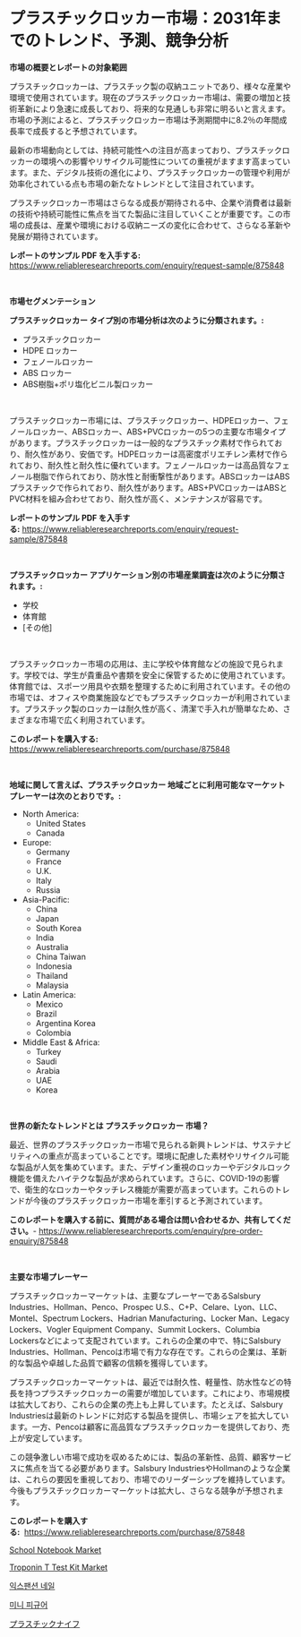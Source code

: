 <p><h1>プラスチックロッカー市場：2031年までのトレンド、予測、競争分析</h1></p><p><strong>市場の概要とレポートの対象範囲</strong></p>
<p><p>プラスチックロッカーは、プラスチック製の収納ユニットであり、様々な産業や環境で使用されています。現在のプラスチックロッカー市場は、需要の増加と技術革新により急速に成長しており、将来的な見通しも非常に明るいと言えます。市場の予測によると、プラスチックロッカー市場は予測期間中に8.2％の年間成長率で成長すると予想されています。</p><p>最新の市場動向としては、持続可能性への注目が高まっており、プラスチックロッカーの環境への影響やリサイクル可能性についての重視がますます高まっています。また、デジタル技術の進化により、プラスチックロッカーの管理や利用が効率化されている点も市場の新たなトレンドとして注目されています。</p><p>プラスチックロッカー市場はさらなる成長が期待される中、企業や消費者は最新の技術や持続可能性に焦点を当てた製品に注目していくことが重要です。この市場の成長は、産業や環境における収納ニーズの変化に合わせて、さらなる革新や発展が期待されています。</p></p>
<p><strong>レポートのサンプル PDF を入手する:</strong> <a href="https://www.reliableresearchreports.com/enquiry/request-sample/875848">https://www.reliableresearchreports.com/enquiry/request-sample/875848</a></p>
<p>&nbsp;</p>
<p><strong>市場セグメンテーション</strong></p>
<p><strong>プラスチックロッカー タイプ別の市場分析は次のように分類されます。:</strong></p>
<p><ul><li>プラスチックロッカー</li><li>HDPE ロッカー</li><li>フェノールロッカー</li><li>ABS ロッカー</li><li>ABS樹脂+ポリ塩化ビニル製ロッカー</li></ul></p>
<p>&nbsp;</p>
<p><p>プラスチックロッカー市場には、プラスチックロッカー、HDPEロッカー、フェノールロッカー、ABSロッカー、ABS+PVCロッカーの5つの主要な市場タイプがあります。プラスチックロッカーは一般的なプラスチック素材で作られており、耐久性があり、安価です。HDPEロッカーは高密度ポリエチレン素材で作られており、耐久性と耐久性に優れています。フェノールロッカーは高品質なフェノール樹脂で作られており、防水性と耐衝撃性があります。ABSロッカーはABSプラスチックで作られており、耐久性があります。ABS+PVCロッカーはABSとPVC材料を組み合わせており、耐久性が高く、メンテナンスが容易です。</p></p>
<p><strong>レポートのサンプル PDF を入手する:</strong>&nbsp;<a href="https://www.reliableresearchreports.com/enquiry/request-sample/875848">https://www.reliableresearchreports.com/enquiry/request-sample/875848</a></p>
<p>&nbsp;</p>
<p><strong> プラスチックロッカー アプリケーション別の市場産業調査は次のように分類されます。:</strong></p>
<p><ul><li>学校</li><li>体育館</li><li>[その他]</li></ul></p>
<p>&nbsp;</p>
<p><p>プラスチックロッカー市場の応用は、主に学校や体育館などの施設で見られます。学校では、学生が貴重品や書類を安全に保管するために使用されています。体育館では、スポーツ用具や衣類を整理するために利用されています。その他の市場では、オフィスや商業施設などでもプラスチックロッカーが利用されています。プラスチック製のロッカーは耐久性が高く、清潔で手入れが簡単なため、さまざまな市場で広く利用されています。</p></p>
<p><strong>このレポートを購入する:</strong>&nbsp; <a href="https://www.reliableresearchreports.com/purchase/875848">https://www.reliableresearchreports.com/purchase/875848</a></p>
<p>&nbsp;</p>
<p><strong>地域に関して言えば、プラスチックロッカー 地域ごとに利用可能なマーケットプレーヤーは次のとおりです。:</strong></p>
<p><ul>
    <li>
        North America:
        <ul>
            <li>United States</li>
            <li>Canada</li>
        </ul>
    </li>
    <li>
        Europe:
        <ul>
            <li>Germany</li>
            <li>France</li>
            <li>U.K.</li>
            <li>Italy</li>
            <li>Russia</li>
        </ul>
    </li>
    <li>
        Asia-Pacific:
        <ul>
            <li>China</li>
            <li>Japan</li>
            <li>South Korea</li>
            <li>India</li>
            <li>Australia</li>
            <li>China Taiwan</li>
            <li>Indonesia</li>
            <li>Thailand</li>
            <li>Malaysia</li>
        </ul>
    </li>
    <li>
        Latin America:
        <ul>
            <li>Mexico</li>
            <li>Brazil</li>
            <li>Argentina Korea</li>
            <li>Colombia</li>
        </ul>
    </li>
    <li>
        Middle East & Africa:
        <ul>
            <li>Turkey</li>
            <li>Saudi</li>
            <li>Arabia</li>
            <li>UAE</li>
            <li>Korea</li>
        </ul>
    </li>
    </ul></p>
<p>&nbsp;</p>
<p><strong>世界の新たなトレンドとは プラスチックロッカー 市場？</strong></p>
<p><p>最近、世界のプラスチックロッカー市場で見られる新興トレンドは、サステナビリティへの重点が高まっていることです。環境に配慮した素材やリサイクル可能な製品が人気を集めています。また、デザイン重視のロッカーやデジタルロック機能を備えたハイテクな製品が求められています。さらに、COVID-19の影響で、衛生的なロッカーやタッチレス機能が需要が高まっています。これらのトレンドが今後のプラスチックロッカー市場を牽引すると予測されています。</p></p>
<p><strong>このレポートを購入する前に、質問がある場合は問い合わせるか、共有してください。</strong>- <a href="https://www.reliableresearchreports.com/enquiry/pre-order-enquiry/875848">https://www.reliableresearchreports.com/enquiry/pre-order-enquiry/875848</a></p>
<p>&nbsp;</p>
<p><strong>主要な市場プレーヤー</strong></p>
<p><p>プラスチックロッカーマーケットは、主要なプレーヤーであるSalsbury Industries、Hollman、Penco、Prospec U.S.、C+P、Celare、Lyon、LLC、Montel、Spectrum Lockers、Hadrian Manufacturing、Locker Man、Legacy Lockers、Vogler Equipment Company、Summit Lockers、Columbia Lockersなどによって支配されています。これらの企業の中で、特にSalsbury Industries、Hollman、Pencoは市場で有力な存在です。これらの企業は、革新的な製品や卓越した品質で顧客の信頼を獲得しています。</p><p>プラスチックロッカーマーケットは、最近では耐久性、軽量性、防水性などの特長を持つプラスチックロッカーの需要が増加しています。これにより、市場規模は拡大しており、これらの企業の売上も上昇しています。たとえば、Salsbury Industriesは最新のトレンドに対応する製品を提供し、市場シェアを拡大しています。一方、Pencoは顧客に高品質なプラスチックロッカーを提供しており、売上が安定しています。</p><p>この競争激しい市場で成功を収めるためには、製品の革新性、品質、顧客サービスに焦点を当てる必要があります。Salsbury IndustriesやHollmanのような企業は、これらの要因を重視しており、市場でのリーダーシップを維持しています。今後もプラスチックロッカーマーケットは拡大し、さらなる競争が予想されます。</p></p>
<p><strong>このレポートを購入する:</strong>&nbsp;&nbsp;<a href="https://www.reliableresearchreports.com/purchase/875848">https://www.reliableresearchreports.com/purchase/875848</a></p>
<p><p><a href="https://view.publitas.com/reportprime-1/school-notebook-market-insights-market-players-and-forecast-till-2030/">School Notebook Market</a></p><p><a href="https://noble-drawer-34c.notion.site/Troponin-T-Test-Kit-Market-Offer-Valuable-Insights-into-Market-Size-Market-Share-Market-Trends-an-f417bb3e2aec4cf4af2f619a7a9c32be">Troponin T Test Kit Market</a></p><p><a href="https://medium.com/@lauren.reichert/%ED%99%95%EC%9E%A5-%EB%84%A4%EC%9D%BC-%EC%8B%9C%EC%9E%A5-%EA%B7%9C%EB%AA%A8-%EC%8B%9C%EC%9E%A5-%EC%A0%84%EB%A7%9D-%EB%B0%8F-%EC%8B%9C%EC%9E%A5-%EC%98%88%EC%B8%A1-2024%EB%85%84%EB%B6%80%ED%84%B0-2031%EB%85%84%EA%B9%8C%EC%A7%80-61d3f3e757d3">익스팬션 네일</a></p><p><a href="https://github.com/vsoq0zknh59/Market-Research-Report-List-1/blob/main/4915297187501.md">미니 피규어</a></p><p><a href="https://github.com/lababdou/Market-Research-Report-List-2/blob/main/4431135187565.md">プラスチックナイフ</a></p></p>